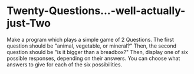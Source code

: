 # Twenty-Questions...-well-actually-just-Two
Make a program which plays a simple game of 2 Questions. The first question should be "animal, vegetable, or mineral?" Then, the second question should be "is it bigger than a breadbox?" Then, display one of six possible responses, depending on their answers. You can choose what answers to give for each of the six possibilities.

